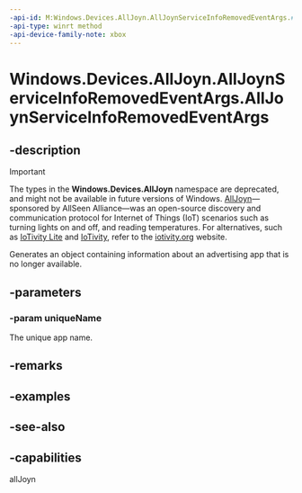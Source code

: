 ```yaml
---
-api-id: M:Windows.Devices.AllJoyn.AllJoynServiceInfoRemovedEventArgs.#ctor(System.String)
-api-type: winrt method
-api-device-family-note: xbox
---
```


<!-- Method syntax
public AllJoynServiceInfoRemovedEventArgs(System.String uniqueName)
-->

# Windows.Devices.AllJoyn.AllJoynServiceInfoRemovedEventArgs.AllJoynServiceInfoRemovedEventArgs

## -description

> [!IMPORTANT]
> The types in the **Windows.Devices.AllJoyn** namespace are deprecated, and might not be available in future versions of Windows. [AllJoyn](https://openconnectivity.org/technology/reference-implementation/alljoyn/)&mdash;sponsored by AllSeen Alliance&mdash;was an open-source discovery and communication protocol for Internet of Things (IoT) scenarios such as turning lights on and off, and reading temperatures. For alternatives, such as [IoTivity Lite](https://github.com/iotivity/iotivity-lite) and [IoTivity](https://github.com/iotivity/iotivity), refer to the [iotivity.org](https://iotivity.org/) website.

Generates an object containing information about an advertising app that is no longer available.

## -parameters
### -param uniqueName
The unique app name.

## -remarks

## -examples

## -see-also


## -capabilities
allJoyn
